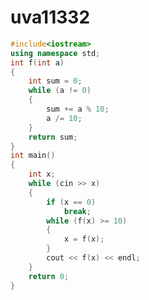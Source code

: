 # uva11332

```cpp title="uva11332.cpp" showLineNumbers
#include<iostream>
using namespace std;
int f(int a)
{
	int sum = 0;
	while (a != 0)
	{
		sum += a % 10;
		a /= 10;
	}
	return sum;
}
int main()
{
	int x;
	while (cin >> x)
	{
		if (x == 0)
			break;
		while (f(x) >= 10)
		{
			x = f(x);
		}
		cout << f(x) << endl;
	}
	return 0;
}
```